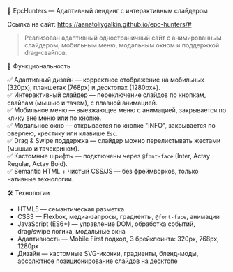 🎯 EpcHunters — Адаптивный лендинг с интерактивным слайдером

Ссылка на сайт: https://aanatoliygalkin.github.io/epc-hunters/#

> Реализован адаптивный одностраничный сайт с анимированным слайдером, мобильным меню, модальным окном и поддержкой drag-свайпов.

🌟 Функциональность

✅ Адаптивный дизайн — корректное отображение на мобильных (320px), планшетах (768px) и десктопах (1280px+).  
✅ Интерактивный слайдер — переключение слайдов по кнопкам, свайпам (мышью и тачем), с плавной анимацией.  
✅ Мобильное меню — выезжающее меню с анимацией, закрывается по клику вне меню или по кнопке.  
✅ Модальное окно — открывается по кнопке "INFO", закрывается по оверлею, крестику или клавише `Esc`.  
✅ Drag & Swipe поддержка — слайдер можно перелистывать жестами (мышью и тачскрином).  
✅ Кастомные шрифты — подключены через `@font-face` (Inter, Actay Regular, Actay Bold).  
✅ Semantic HTML + чистый CSS/JS — без фреймворков, только нативные технологии.

🛠 Технологии

- HTML5 — семантическая разметка
- CSS3 — Flexbox, медиа-запросы, градиенты, `@font-face`, анимации
- JavaScript (ES6+) — управление DOM, обработка событий, drag/swipe логика, модальные окна
- Адаптивность — Mobile First подход, 3 брейкпоинта: 320px, 768px, 1280px
- Дизайн — кастомные SVG-иконки, градиенты, бленд-моды, абсолютное позиционирование слайдов на десктопе
